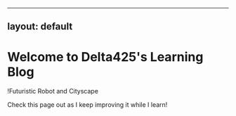 
---
layout: default
---

# Welcome to Delta425's Learning Blog

!Futuristic Robot and Cityscape

Check this page out as I keep improving it while I learn!
